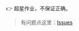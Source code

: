  :point_right: 超星作业，不保证正确。


>有问题点这里：[Issues](https://gitee.com/urleisure/data_-structure_-and_-algorithm-homework/issues)